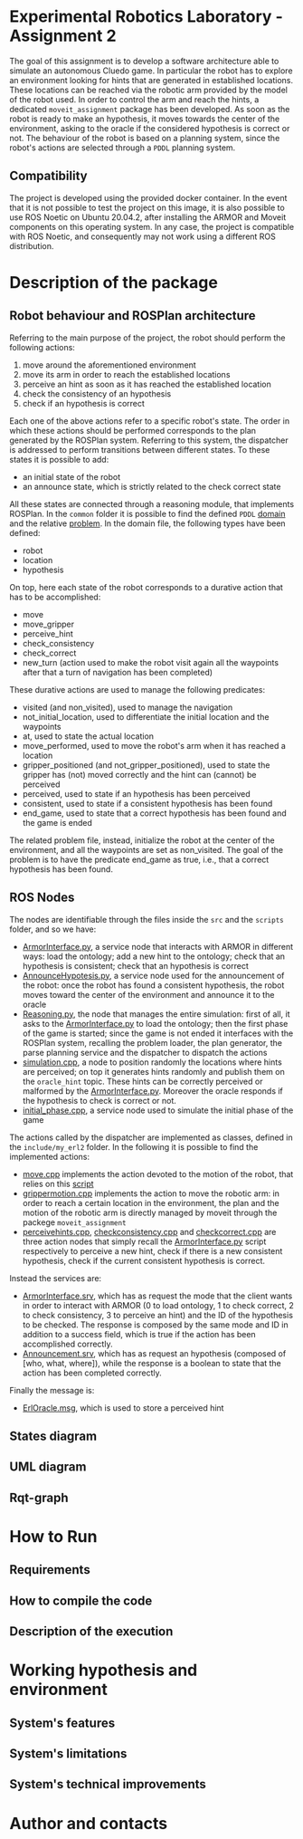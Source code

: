# Experimental Robotics Laboratory - Assignment 2

The goal of this assignment is to develop a software architecture able to simulate an autonomous Cluedo game. In particular the robot has to explore an environment looking for hints that are generated in established locations. These locations can be reached via the robotic arm provided by the model of the robot used. In order to control the arm and reach the hints, a dedicated `moveit_assignment` package has been developed. As soon as the robot is ready to make an hypothesis, it moves towards the center of the environment, asking to the oracle if the considered hypothesis is correct or not. The behaviour of the robot is based on a planning system, since the robot's actions are selected through a `PDDL` planning system.

## Compatibility

The project is developed using the provided docker container. In the event that it is not possible to test the project on this image, it is also possible to use ROS Noetic on Ubuntu 20.04.2, after installing the ARMOR and Moveit components on this operating system. In any case, the project is compatible with ROS Noetic, and consequently may not work using a different ROS distribution.

# Description of the package

## Robot behaviour and ROSPlan architecture

Referring to the main purpose of the project, the robot should perform the following actions:

1. move around the aforementioned environment
2. move its arm in order to reach the established locations 
3. perceive an hint as soon as it has reached the established location
4. check the consistency of an hypothesis
5. check if an hypothesis is correct

Each one of the above actions refer to a specific robot's state. The order in which these actions should be performed corresponds to the plan generated by the ROSPlan system. Referring to this system, the dispatcher is addressed to perform transitions between different states. To these states it is possible to add:
- an initial state of the robot
- an announce state, which is strictly related to the check correct state

All these states are connected through a reasoning module, that implements ROSPlan. In the `common` folder it is possible to find the defined `PDDL` [domain](https://github.com/RiccardoZuppetti/exprob_ass2/blob/main/my_erl2/common/cluedo_domain_nohint.pddl) and the relative [problem](https://github.com/RiccardoZuppetti/exprob_ass2/blob/main/my_erl2/common/cluedo_problem_nohint.pddl). In the domain file, the following types have been defined:

- robot
- location
- hypothesis

On top, here each state of the robot corresponds to a durative action that has to be accomplished:

- move
- move_gripper
- perceive_hint
- check_consistency
- check_correct
- new_turn (action used to make the robot visit again all the waypoints after that a turn of navigation has been completed)

These durative actions are used to manage the following predicates:

- visited (and non_visited), used to manage the navigation
- not_initial_location, used to differentiate the initial location and the waypoints
- at, used to state the actual location
- move_performed, used to move the robot's arm when it has reached a location
- gripper_positioned (and not_gripper_positioned), used to state the gripper has (not) moved correctly and the hint can (cannot) be perceived 
- perceived, used to state if an hypothesis has been perceived
- consistent, used to state if a consistent hypothesis has been found
- end_game, used to state that a correct hypothesis has been found and the game is ended

The related problem file, instead, initialize the robot at the center of the environment, and all the waypoints are set as non_visited. The goal of the problem is to have the predicate end_game as true, i.e., that a correct hypothesis has been found.

## ROS Nodes

The nodes are identifiable through the files inside the `src` and the `scripts` folder, and so we have:

- [ArmorInterface.py](https://github.com/RiccardoZuppetti/exprob_ass2/blob/main/my_erl2/scripts/ArmorInterface.py), a service node that interacts with ARMOR in different ways: load the ontology; add a new hint to the ontology; check that an hypothesis is consistent; check that an hypothesis is correct 
- [AnnounceHypotesis.py](https://github.com/RiccardoZuppetti/exprob_ass2/blob/main/my_erl2/scripts/AnnounceHypotesis.py), a service node used for the announcement of the robot: once the robot has found a consistent hypothesis, the robot moves toward the center of the environment and announce it to the oracle
- [Reasoning.py](https://github.com/RiccardoZuppetti/exprob_ass2/blob/main/my_erl2/scripts/Reasoning.py), the node that manages the entire simulation: first of all, it asks to the [ArmorInterface.py](https://github.com/RiccardoZuppetti/exprob_ass2/blob/main/my_erl2/scripts/ArmorInterface.py) to load the ontology; then the first phase of the game is started; since the game is not ended it interfaces with the ROSPlan system, recalling the problem loader, the plan generator, the parse planning service and the dispatcher to dispatch the actions
- [simulation.cpp](https://github.com/RiccardoZuppetti/exprob_ass2/blob/main/my_erl2/src/simulation.cpp), a node to position randomly the locations where hints are perceived; on top it generates hints randomly and publish them on the `oracle_hint` topic. These hints can be correctly perceived or malformed by the [ArmorInterface.py](https://github.com/RiccardoZuppetti/exprob_ass2/blob/main/my_erl2/scripts/ArmorInterface.py). Moreover the oracle responds if the hypothesis to check is correct or not.
- [initial_phase.cpp](https://github.com/RiccardoZuppetti/exprob_ass2/blob/main/my_erl2/src/initial_phase.cpp), a service node used to simulate the initial phase of the game

The actions called by the dispatcher are implemented as classes, defined in the `include/my_erl2` folder. In the following it is possible to find the implemented actions:

- [move.cpp](https://github.com/RiccardoZuppetti/exprob_ass2/blob/main/my_erl2/src/move.cpp) implements the action devoted to the motion of the robot, that relies on this [script](https://github.com/CarmineD8/rt2_packages/blob/main/motion_plan/scripts/go_to_point_action.py)
- [grippermotion.cpp](https://github.com/RiccardoZuppetti/exprob_ass2/blob/main/my_erl2/src/grippermotion.cpp) implements the action to move the robotic arm: in order to reach a certain location in the environment, the plan and the motion of the robotic arm is directly managed by moveit through the packege `moveit_assignment`
- [perceivehints.cpp](https://github.com/RiccardoZuppetti/exprob_ass2/blob/main/my_erl2/src/perceivehints.cpp), [checkconsistency.cpp](https://github.com/RiccardoZuppetti/exprob_ass2/blob/main/my_erl2/src/checkconsistency.cpp) and [checkcorrect.cpp](https://github.com/RiccardoZuppetti/exprob_ass2/blob/main/my_erl2/src/checkcorrect.cpp) are three action nodes that simply recall the [ArmorInterface.py](https://github.com/RiccardoZuppetti/exprob_ass2/blob/main/my_erl2/scripts/ArmorInterface.py) script respectively to perceive a new hint, check if there is a new consistent hypothesis, check if the current consistent hypothesis is correct.

Instead the services are:

- [ArmorInterface.srv](https://github.com/RiccardoZuppetti/exprob_ass2/blob/main/my_erl2/srv/ArmorInterface.srv), which has as request the mode that the client wants in order to interact with ARMOR (0 to load ontology, 1 to check correct, 2 to check consistency, 3 to perceive an hint) and the ID of the hypothesis to be checked. The response is composed by the same mode and ID in addition to a success field, which is true if the action has been accomplished correctly.
- [Announcement.srv](https://github.com/RiccardoZuppetti/exprob_ass2/blob/main/my_erl2/srv/Announcement.srv), which has as request an hypothesis (composed of [who, what, where]), while the response is a boolean to state that the action has been completed correctly.

Finally the message is:

- [ErlOracle.msg](https://github.com/RiccardoZuppetti/exprob_ass2/blob/main/my_erl2/msg/ErlOracle.msg), which is used to store a perceived hint

## States diagram

## UML diagram

## Rqt-graph

# How to Run

## Requirements

## How to compile the code

## Description of the execution

# Working hypothesis and environment

## System's features

## System's limitations

## System's technical improvements

# Author and contacts

